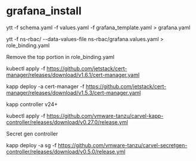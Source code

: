 # grafana_install
ytt -f schema.yaml -f values.yaml -f grafana_template.yaml > grafana.yaml

ytt -f ns-rbac/ --data-values-file ns-rbac/grafana.values.yaml > role_binding.yaml

Remove the top portion in role_binding.yaml 

kubectl apply -f https://github.com/jetstack/cert-manager/releases/download/v1.6.1/cert-manager.yaml

kapp deploy -a cert-manager -f https://github.com/jetstack/cert-manager/releases/download/v1.5.3/cert-manager.yaml

kapp controller v24+

kubectl apply -f https://github.com/vmware-tanzu/carvel-kapp-controller/releases/download/v0.27.0/release.yml

Secret gen controller 

kapp deploy -a sg -f https://github.com/vmware-tanzu/carvel-secretgen-controller/releases/download/v0.5.0/release.yml

